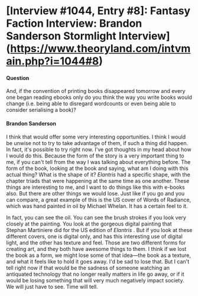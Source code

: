 # [Interview #1044, Entry #8]: Fantasy Faction Interview: Brandon Sanderson Stormlight Interview](https://www.theoryland.com/intvmain.php?i=1044#8)

#### Question

And, if the convention of printing books disappeared tomorrow and every one began reading ebooks only do you think the way you write books would change (i.e. being able to disregard wordcounts or even being able to consider serialising a book)?

#### Brandon Sanderson

I think that would offer some very interesting opportunities. I think I would be unwise not to try to take advantage of them, if such a thing did happen. In fact, it's possible to try right now. I've got thoughts in my head about how I would do this. Because the form of the story is a very important thing to me, if you can't tell from the way I was talking about everything before. The form of the book, looking at the book and saying, what am I doing with this actual thing? What is the shape of it?
*Elantris*
had a specific shape, with the chapter triads that were happening at the same time as one another. These things are interesting to me, and I want to do things like this with e-books also. But there are other things we would lose. Just like if you go and you can compare, a great example of this is the US cover of Words of Radiance, which was hand painted in oil by Michael Whelan. It has a certain feel to it.

In fact, you can see the oil. You can see the brush strokes if you look very closely at the painting. You look at the gorgeous digital painting that Stephan Martiniere did for the US edition of
*Elantris*
. But if you look at these different covers, one is digital only, and has this interesting use of digital light, and the other has texture and feel. Those are two different forms for creating art, and they both have awesome things to them. I think if we lost the book as a form, we might lose some of that idea—the book as a texture, and what it feels like to hold it goes away. I'd be sad to lose that. But I can't tell right now if that would be the sadness of someone watching an antiquated technology that no longer really matters in life go away, or if it would be losing something that will very much negatively impact society. We will just have to see. Time will tell.

